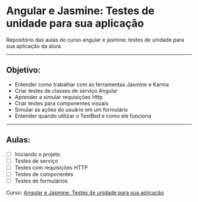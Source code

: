 # Angular e Jasmine: Testes de unidade para sua aplicação
Repositório das aulas do curso angular e jasmine: testes de unidade para sua aplicação da alura

----

## Objetivo:

- Entender como trabalhar com as ferramentas Jasmine e Karma
- Criar testes de classes de serviço Angular
- Aprender a simular requisições Http
- Criar testes para componentes visuais
- Simular as ações do usuário em um formulário
- Entender quando utilizar o TestBed e como ele funciona

----

## Aulas:

- [ ] Iniciando o projeto
- [ ] Testes de serviço
- [ ] Testes com requisições HTTP
- [ ] Testes de componentes
- [ ] Testes de formulários

Curso: [Angular e Jasmine: Testes de unidade para sua aplicação](https://www.alura.com.br/curso-online-angular-unit-test)
